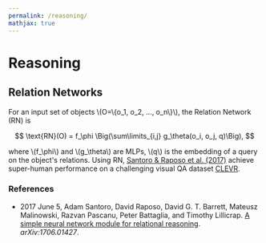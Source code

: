 ```yaml
---
permalink: /reasoning/
mathjax: true
---
```

# Reasoning

## Relation Networks

For an input set of objects \\(O=\\{o_1, o_2, ..., o_n\\}\\), the Relation Network (RN) is

$$
\text{RN}(O) = f_\phi \Big(\sum\limits_{i,j} g_\theta(o_i, o_j, q)\Big),
$$

where \\(f_\phi\\) and \\(g_\theta\\) are MLPs, \\(q\\) is the embedding of a query on the object's relations. Using RN, [Santoro & Raposo et al. (2017)](https://arxiv.org/abs/1706.01427) achieve super-human performance on a challenging visual QA dataset [CLEVR](http://cs.stanford.edu/people/jcjohns/clevr/).

### References

* 2017 June 5, Adam Santoro, David Raposo, David G. T. Barrett, Mateusz Malinowski, Razvan Pascanu, Peter Battaglia, and Timothy Lillicrap. [A simple neural network module for relational reasoning](https://arxiv.org/abs/1706.01427). *arXiv:1706.01427*.
